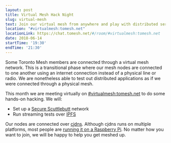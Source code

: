 ```yaml
---
layout: post
title: Virtual Mesh Hack Night
slug: virtual-mesh
text: Join our virtual mesh from anywhere and play with distributed services.
location: "#virtualmesh:tomesh.net"
locationLink: https://chat.tomesh.net/#/room/#virtualmesh:tomesh.net
date: 2018-06-14
startTime: '19:30'
endTime: '21:30'
---
```


Some Toronto Mesh members are connected through a virtual mesh network. This is a transitional phase where our mesh nodes are connected to one another using an internet connection instead of a physical line or radio. We are nonetheless able to test out distributed applications as if we were connected through a physical mesh.

This month we are meeting virtually on [#virtualmesh:tomesh.net](https://chat.tomesh.net/#/room/#virtualmesh:tomesh.net) to do some hands-on hacking. We will:

- Set up a [Secure Scuttlebutt](https://www.scuttlebutt.nz/) network
- Run streaming tests over [IPFS](https://ipfs.io)

Our nodes are connected over [cjdns](https://github.com/cjdelisle/cjdns). Although cjdns runs on multiple platforms, most people are [running it on a Raspberry Pi](https://github.com/tomeshnet/prototype-cjdns-pi). No matter how you want to join, we will be happy to help you get meshed up.
